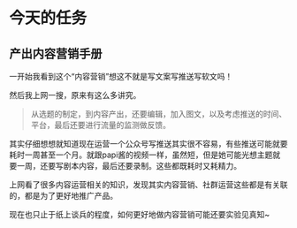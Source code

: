 # 今天的任务
## 产出内容营销手册
一开始我看到这个“内容营销”想这不就是写文案写推送写软文吗！

然后我上网一搜，原来有这么多讲究。

> 从选题的制定，到内容产出，还要编辑，加入图文，以及考虑推送的时间、平台，最后还要进行流量的监测做反馈。

其实仔细想想就知道现在运营一个公众号写推送其实很不容易，有些推送可能就要耗时一周甚至一个月。就跟papi酱的视频一样，虽然短，但是她可能光想主题就要一周，还要写剧本内容，最后还要录制。这些都既耗时又耗精力。

上网看了很多内容运营相关的知识，发现其实内容营销、社群运营这些都是有关联的，都是为了更好地推广产品。

现在也只止于纸上谈兵的程度，如何更好地做内容营销可能还要实验见真知~
